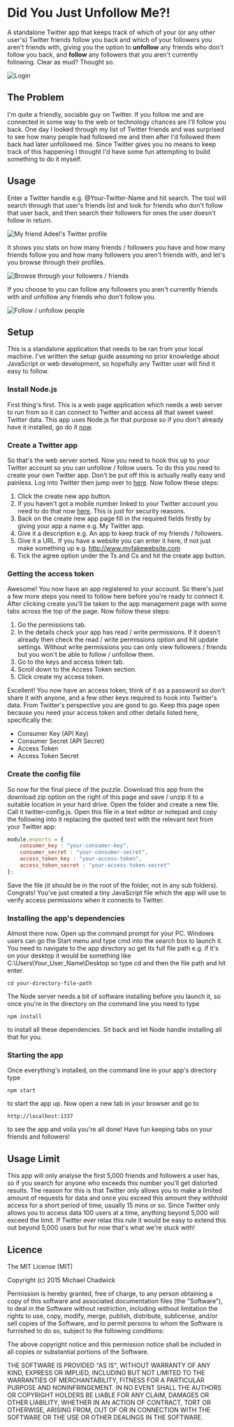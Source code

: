 # Did You Just Unfollow Me?!
A standalone Twitter app that keeps track of which of your (or any other user's) Twitter friends follow you back and which of your followers you aren't friends with, giving you the option to <strong>unfollow</strong> any friends who don't follow you back, and <strong>follow</strong> any followers that you aren't currently following. Clear as mud? Thought so.

![Login](http://mikedigitize.com/img/djjufm/dyjufm1.jpg "Login")

## The Problem
I'm quite a friendly, sociable guy on Twitter. If you follow me and are connected in some way to the web or technology chances are I'll follow you back. One day I looked through my list of Twitter friends and was surprised to see how many people had followed me and then after I'd followed them back had later unfollowed me. Since Twitter gives you no means to keep track of this happening I thought I'd have some fun attempting to build something to do it myself.

## Usage
Enter a Twitter handle e.g. @Your-Twitter-Name and hit search. The tool will search through that user's friends list and look for friends who don't follow that user back, and then search their followers for ones the user doesn't follow in return.

![My friend Adeel's Twitter profile](http://mikedigitize.com/img/djjufm/dyjufm2.jpg "Seems my friend Adeel doesn't follow many people!")

It shows you stats on how many friends / followers you have and how many friends follow you and how many followers you aren't friends with, and let's you browse through their profiles.

![Browse through your followers / friends](http://mikedigitize.com/img/djjufm/dyjufm3.jpg "Browse through your followers / friends")

If you choose to you can follow any followers you aren't currently friends with and unfollow any friends who don't follow you.

![Follow / unfollow people](http://mikedigitize.com/img/djjufm/dyjufm4.jpg "Follow / unfollow people")

## Setup
This is a standalone application that needs to be ran from your local machine. I've written the setup guide assuming no prior knowledge about JavaScript or web development, so hopefully any Twitter user will find it easy to follow.

### Install Node.js
First thing's first. This is a web page application which needs a web server to run from so it can connect to Twitter and access all that sweet sweet Twitter data. This app uses Node.js for that purpose so if you don't already have it installed, go do it [now](https://nodejs.org/download/).

### Create a Twitter app
So that's the web server sorted. Now you need to hook this up to your Twitter account so you can unfollow / follow users. To do this you need to create your own Twitter app. Don't be put off this is actually really easy and painless. Log into Twitter then jump over to [here](https://apps.twitter.com/). Now follow these steps:

1. Click the create new app button.
2. If you haven't got a mobile number linked to your Twitter account you need to do that now [here](https://twitter.com/settings/devices). This is just for security reasons.
3. Back on the create new app page fill in the required fields firstly by giving your app a name e.g. My Twitter app.
4. Give it a description e.g. An app to keep track of my friends / followers.
5. Give it a URL. If you have a website you can enter it here, if not just make something up e.g. http://www.myfakewebsite.com
6. Tick the agree option under the Ts and Cs and hit the create app button.

### Getting the access token
Awesome! You now have an app registered to your account. So there's just a few more steps you need to follow here before you're ready to connect it. After clicking create you'll be taken to the app management page with some tabs across the top of the page. Now follow these steps:

1. Go the permissions tab.
2. In the details check your app has read / write permissions. If it doesn't already then check the read / write permissions option and hit update settings. Without write permissions you can only view followers / friends but you won't be able to follow / unfollow them.
3. Go to the keys and access token tab.
4. Scroll down to the Access Token section.
5. Click create my access token.

Excellent! You now have an access token, think of it as a password so don't share it with anyone, and a few other keys required to hook into Twitter's data. From Twitter's perspective you are good to go. Keep this page open because you need your access token and other details listed here, specifically the:

* Consumer Key (API Key)
* Consumer Secret (API Secret)
* Access Token
* Access Token Secret

### Create the config file
So now for the final piece of the puzzle. Download this app from the download zip option on the right of this page and save / unzip it to a suitable location in your hard drive. Open the folder and create a new file. Call it twitter-config.js. Open this file in a text editor or notepad and copy the following into it replacing the quoted text with the relevant text from your Twitter app:

```javascript
module.exports = {
    consumer_key : "your-consumer-key",
    consumer_secret : "your-consumer-secret",
    access_token_key : "your-access-token",
    access_token_secret : "your-access-token-secret"
};
```

Save the file (it should be in the root of the folder, not in any sub folders). Congrats! You've just created a tiny JavaScript file which the app will use to verify access permissions when it connects to Twitter. 

### Installing the app's dependencies
Almost there now. Open up the command prompt for your PC. Windows users can go the Start menu and type cmd into the search box to launch it. You need to navigate to the app directory so get its full file path e.g. if it's on your desktop it would be something like C:\Users\Your_User_Name\Desktop so type cd and then the file path and hit enter. 

```unix
cd your-directory-file-path
```

The Node server needs a bit of software installing before you launch it, so once you're in the directory on the command line you need to type

```unix
npm install
```

to install all these dependencies. Sit back and let Node handle installing all that for you.

### Starting the app
Once everything's installed, on the command line in your app's directory type

```unix
npm start
```

to start the app up. Now open a new tab in your browser and go to 

```unix
http://localhost:1337
```

to see the app and voila you're all done! Have fun keeping tabs on your friends and followers!

## Usage Limit
This app will only analyse the first 5,000 friends and followers a user has, so if you search for anyone who exceeds this number you'll get distorted results. The reason for this is that Twitter only allows you to make a limited amount of requests for data and once you exceed this amount they withhold access for a short period of time, usually 15 mins or so. Since Twitter only allows you to access data 100 users at a time, anything beyond 5,000 will exceed the limit. If Twitter ever relax this rule it would be easy to extend this out beyond 5,000 users but for now that's what we're stuck with!

## Licence

The MIT License (MIT)

Copyright (c) 2015 Michael Chadwick

Permission is hereby granted, free of charge, to any person obtaining a copy
of this software and associated documentation files (the "Software"), to deal
in the Software without restriction, including without limitation the rights
to use, copy, modify, merge, publish, distribute, sublicense, and/or sell
copies of the Software, and to permit persons to whom the Software is
furnished to do so, subject to the following conditions:

The above copyright notice and this permission notice shall be included in all
copies or substantial portions of the Software.

THE SOFTWARE IS PROVIDED "AS IS", WITHOUT WARRANTY OF ANY KIND, EXPRESS OR
IMPLIED, INCLUDING BUT NOT LIMITED TO THE WARRANTIES OF MERCHANTABILITY,
FITNESS FOR A PARTICULAR PURPOSE AND NONINFRINGEMENT. IN NO EVENT SHALL THE
AUTHORS OR COPYRIGHT HOLDERS BE LIABLE FOR ANY CLAIM, DAMAGES OR OTHER
LIABILITY, WHETHER IN AN ACTION OF CONTRACT, TORT OR OTHERWISE, ARISING FROM,
OUT OF OR IN CONNECTION WITH THE SOFTWARE OR THE USE OR OTHER DEALINGS IN THE
SOFTWARE.
